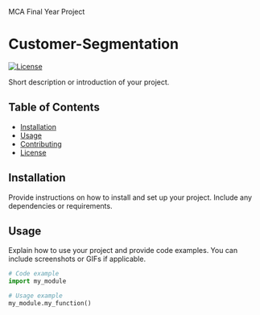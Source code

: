 
MCA Final Year Project
#  Customer-Segmentation

[![License](https://img.shields.io/badge/license-MIT-blue.svg)](LICENSE)

Short description or introduction of your project.

## Table of Contents

- [Installation](#installation)
- [Usage](#usage)
- [Contributing](#contributing)
- [License](#license)

## Installation

Provide instructions on how to install and set up your project. Include any dependencies or requirements.

## Usage

Explain how to use your project and provide code examples. You can include screenshots or GIFs if applicable.

```python
# Code example
import my_module

# Usage example
my_module.my_function()
